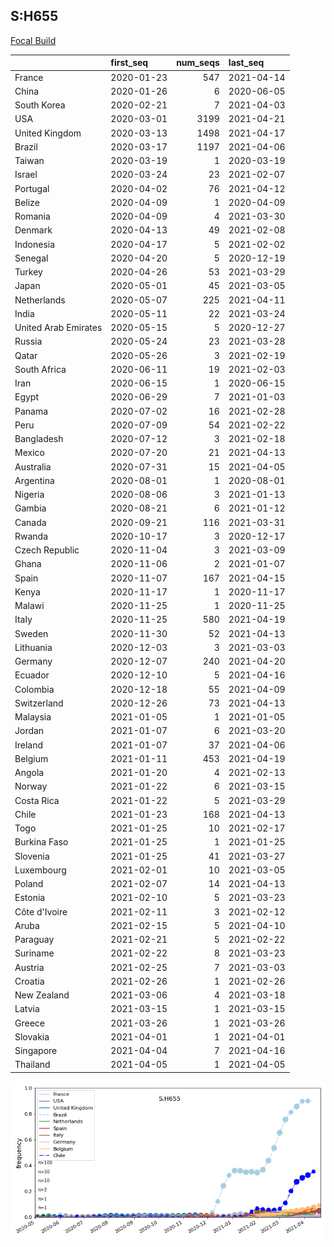 

## S:H655
[Focal Build](https://nextstrain.org/groups/neherlab/ncov/S.H655?c=gt-S_655)

|                      | first_seq   |   num_seqs | last_seq   |
|:---------------------|:------------|-----------:|:-----------|
| France               | 2020-01-23  |        547 | 2021-04-14 |
| China                | 2020-01-26  |          6 | 2020-06-05 |
| South Korea          | 2020-02-21  |          7 | 2021-04-03 |
| USA                  | 2020-03-01  |       3199 | 2021-04-21 |
| United Kingdom       | 2020-03-13  |       1498 | 2021-04-17 |
| Brazil               | 2020-03-17  |       1197 | 2021-04-06 |
| Taiwan               | 2020-03-19  |          1 | 2020-03-19 |
| Israel               | 2020-03-24  |         23 | 2021-02-07 |
| Portugal             | 2020-04-02  |         76 | 2021-04-12 |
| Belize               | 2020-04-09  |          1 | 2020-04-09 |
| Romania              | 2020-04-09  |          4 | 2021-03-30 |
| Denmark              | 2020-04-13  |         49 | 2021-02-08 |
| Indonesia            | 2020-04-17  |          5 | 2021-02-02 |
| Senegal              | 2020-04-20  |          5 | 2020-12-19 |
| Turkey               | 2020-04-26  |         53 | 2021-03-29 |
| Japan                | 2020-05-01  |         45 | 2021-03-05 |
| Netherlands          | 2020-05-07  |        225 | 2021-04-11 |
| India                | 2020-05-11  |         22 | 2021-03-24 |
| United Arab Emirates | 2020-05-15  |          5 | 2020-12-27 |
| Russia               | 2020-05-24  |         23 | 2021-03-28 |
| Qatar                | 2020-05-26  |          3 | 2021-02-19 |
| South Africa         | 2020-06-11  |         19 | 2021-02-03 |
| Iran                 | 2020-06-15  |          1 | 2020-06-15 |
| Egypt                | 2020-06-29  |          7 | 2021-01-03 |
| Panama               | 2020-07-02  |         16 | 2021-02-28 |
| Peru                 | 2020-07-09  |         54 | 2021-02-22 |
| Bangladesh           | 2020-07-12  |          3 | 2021-02-18 |
| Mexico               | 2020-07-20  |         21 | 2021-04-13 |
| Australia            | 2020-07-31  |         15 | 2021-04-05 |
| Argentina            | 2020-08-01  |          1 | 2020-08-01 |
| Nigeria              | 2020-08-06  |          3 | 2021-01-13 |
| Gambia               | 2020-08-21  |          6 | 2021-01-12 |
| Canada               | 2020-09-21  |        116 | 2021-03-31 |
| Rwanda               | 2020-10-17  |          3 | 2020-12-17 |
| Czech Republic       | 2020-11-04  |          3 | 2021-03-09 |
| Ghana                | 2020-11-06  |          2 | 2021-01-07 |
| Spain                | 2020-11-07  |        167 | 2021-04-15 |
| Kenya                | 2020-11-17  |          1 | 2020-11-17 |
| Malawi               | 2020-11-25  |          1 | 2020-11-25 |
| Italy                | 2020-11-25  |        580 | 2021-04-19 |
| Sweden               | 2020-11-30  |         52 | 2021-04-13 |
| Lithuania            | 2020-12-03  |          3 | 2021-03-03 |
| Germany              | 2020-12-07  |        240 | 2021-04-20 |
| Ecuador              | 2020-12-10  |          5 | 2021-04-16 |
| Colombia             | 2020-12-18  |         55 | 2021-04-09 |
| Switzerland          | 2020-12-26  |         73 | 2021-04-13 |
| Malaysia             | 2021-01-05  |          1 | 2021-01-05 |
| Jordan               | 2021-01-07  |          6 | 2021-03-20 |
| Ireland              | 2021-01-07  |         37 | 2021-04-06 |
| Belgium              | 2021-01-11  |        453 | 2021-04-19 |
| Angola               | 2021-01-20  |          4 | 2021-02-13 |
| Norway               | 2021-01-22  |          6 | 2021-03-15 |
| Costa Rica           | 2021-01-22  |          5 | 2021-03-29 |
| Chile                | 2021-01-23  |        168 | 2021-04-13 |
| Togo                 | 2021-01-25  |         10 | 2021-02-17 |
| Burkina Faso         | 2021-01-25  |          1 | 2021-01-25 |
| Slovenia             | 2021-01-25  |         41 | 2021-03-27 |
| Luxembourg           | 2021-02-01  |         10 | 2021-03-05 |
| Poland               | 2021-02-07  |         14 | 2021-04-13 |
| Estonia              | 2021-02-10  |          5 | 2021-03-23 |
| Côte d'Ivoire        | 2021-02-11  |          3 | 2021-02-12 |
| Aruba                | 2021-02-15  |          5 | 2021-04-10 |
| Paraguay             | 2021-02-21  |          5 | 2021-02-22 |
| Suriname             | 2021-02-22  |          8 | 2021-03-23 |
| Austria              | 2021-02-25  |          7 | 2021-03-03 |
| Croatia              | 2021-02-26  |          1 | 2021-02-26 |
| New Zealand          | 2021-03-06  |          4 | 2021-03-18 |
| Latvia               | 2021-03-15  |          1 | 2021-03-15 |
| Greece               | 2021-03-26  |          1 | 2021-03-26 |
| Slovakia             | 2021-04-01  |          1 | 2021-04-01 |
| Singapore            | 2021-04-04  |          7 | 2021-04-16 |
| Thailand             | 2021-04-05  |          1 | 2021-04-05 |

![Overall trends S.H655](/overall_trends_figures/overall_trends_S.H655.png)